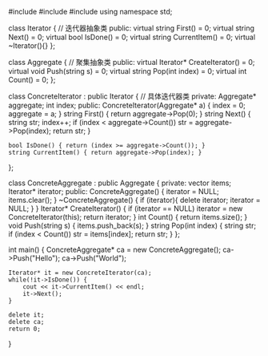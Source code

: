 #include <iostream>
#include <string>
#include <vector>
using namespace std;

class Iterator { // 迭代器抽象类
public:
    virtual string First() = 0;
    virtual string Next() = 0;
    virtual bool IsDone() = 0;
    virtual string CurrentItem() = 0;
    virtual ~Iterator(){}
};

class Aggregate { // 聚集抽象类
public:
    virtual Iterator* CreateIterator() = 0;
    virtual void Push(string s) = 0;
    virtual string Pop(int index) = 0;
    virtual int Count() = 0;
};

class ConcreteIterator : public Iterator { // 具体迭代器类
private:
    Aggregate* aggregate;
    int index;
public:
    ConcreteIterator(Aggregate* a) {
        index = 0;
        aggregate = a;
    }
    string First() { return aggregate->Pop(0); }
    string Next() { 
        string str;
        index++;
        if (index < aggregate->Count()) str = aggregate->Pop(index);
        return str;
    }

    bool IsDone() { return (index >= aggregate->Count()); }
    string CurrentItem() { return aggregate->Pop(index); }
};

class ConcreteAggregate : public Aggregate {
private:
    vector<string> items;
    Iterator* iterator;
public:
    ConcreteAggregate() {
        iterator = NULL;
        items.clear();
    }
    ~ConcreteAggregate() {
        if (iterator){
            delete iterator;
            iterator = NULL;
        }
    }
    Iterator* CreateIterator() {
        if (iterator == NULL) iterator = new ConcreteIterator(this);
        return iterator;
    }
    int Count() { return items.size(); }
    void Push(string s) { items.push_back(s); }
    string Pop(int index) {
        string str;
        if (index < Count()) str = items[index];
        return str;
    }
};

int main() {
    ConcreteAggregate* ca = new ConcreteAggregate();
    ca->Push("Hello");
    ca->Push("World");

    Iterator* it = new ConcreteIterator(ca);
    while(!it->IsDone()) {
        cout << it->CurrentItem() << endl; 
        it->Next();
    }

    delete it;
    delete ca;
    return 0;
}